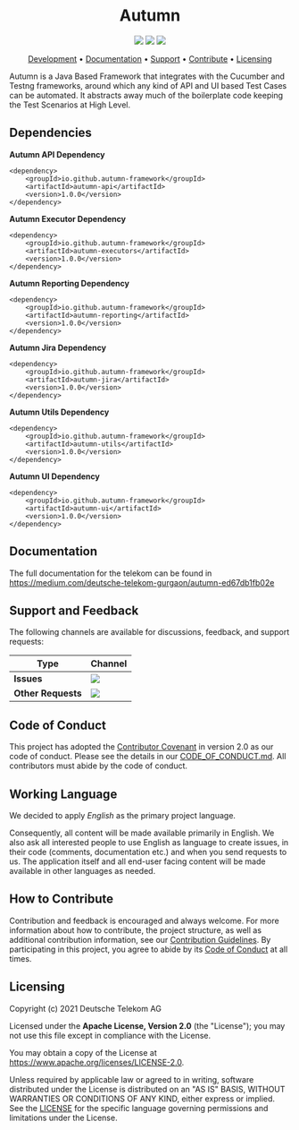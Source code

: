 <h1 align="center">
    Autumn
</h1>

<p align="center">
    <a href="/../../commits/" title="Last Commit"><img src="https://img.shields.io/github/last-commit/autumn-framework/autumn?style=flat"></a>
    <a href="/../../issues" title="Open Issues"><img src="https://img.shields.io/github/issues/autumn-framework/autumn?style=flat"></a>
    <a href="./LICENSE" title="License"><img src="https://img.shields.io/badge/License-Apache%202.0-green.svg?style=flat"></a>
</p>

<p align="center">
  <a href="#development">Development</a> •
  <a href="#documentation">Documentation</a> •
  <a href="#support-and-feedback">Support</a> •
  <a href="#how-to-contribute">Contribute</a> •
  <a href="#licensing">Licensing</a>
</p>

Autumn is a Java Based Framework that integrates with the Cucumber and Testng frameworks, around which any kind of API and UI based Test Cases can be automated. It abstracts away much of the boilerplate code keeping the Test Scenarios at High Level.


## Dependencies

<b>Autumn API Dependency</b>
```
<dependency>
    <groupId>io.github.autumn-framework</groupId>
    <artifactId>autumn-api</artifactId>
    <version>1.0.0</version>
</dependency>
```
<b>Autumn Executor Dependency</b>
```
<dependency>
    <groupId>io.github.autumn-framework</groupId>
    <artifactId>autumn-executors</artifactId>
    <version>1.0.0</version>
</dependency>
```
<b>Autumn Reporting Dependency</b>
```
<dependency>
    <groupId>io.github.autumn-framework</groupId>
    <artifactId>autumn-reporting</artifactId>
    <version>1.0.0</version>
</dependency>
```
<b>Autumn Jira Dependency</b>
```
<dependency>
    <groupId>io.github.autumn-framework</groupId>
    <artifactId>autumn-jira</artifactId>
    <version>1.0.0</version>
</dependency>
```
<b>Autumn Utils Dependency</b>
```
<dependency>
    <groupId>io.github.autumn-framework</groupId>
    <artifactId>autumn-utils</artifactId>
    <version>1.0.0</version>
</dependency>
```
<b>Autumn UI Dependency</b>
```
<dependency>
    <groupId>io.github.autumn-framework</groupId>
    <artifactId>autumn-ui</artifactId>
    <version>1.0.0</version>
</dependency>
```
## Documentation

The full documentation for the telekom can be found in 
https://medium.com/deutsche-telekom-gurgaon/autumn-ed67db1fb02e

## Support and Feedback
The following channels are available for discussions, feedback, and support requests:

| Type                     | Channel                                                |
| ------------------------ | ------------------------------------------------------ |
| **Issues**   | <a href="/../../issues/new/choose" title="General Discussion"><img src="https://img.shields.io/github/issues/autumn-framework/autumn?style=flat-square"></a> </a>   |
| **Other Requests**    | <a href="mailto:opensource@telekom.de" title="Email Open Source Team"><img src="https://img.shields.io/badge/email-Open%20Source%20Team-green?logo=mail.ru&style=flat-square&logoColor=white"></a>   |

## Code of Conduct

This project has adopted the [Contributor Covenant](https://www.contributor-covenant.org/) in version 2.0 as our code of conduct. Please see the details in our [CODE_OF_CONDUCT.md](CODE_OF_CONDUCT.md). All contributors must abide by the code of conduct.

## Working Language

We decided to apply _English_ as the primary project language.  

Consequently, all content will be made available primarily in English. We also ask all interested people to use English as language to create issues, in their code (comments, documentation etc.) and when you send requests to us. The application itself and all end-user facing content will be made available in other languages as needed. 

## How to Contribute

Contribution and feedback is encouraged and always welcome. For more information about how to contribute, the project structure, as well as additional contribution information, see our [Contribution Guidelines](./CONTRIBUTING.md). By participating in this project, you agree to abide by its [Code of Conduct](./CODE_OF_CONDUCT.md) at all times.

## Licensing

Copyright (c) 2021 Deutsche Telekom AG

Licensed under the **Apache License, Version 2.0** (the "License"); you may not use this file except in compliance with the License.

You may obtain a copy of the License at https://www.apache.org/licenses/LICENSE-2.0.

Unless required by applicable law or agreed to in writing, software distributed under the License is distributed on an "AS IS" BASIS, WITHOUT WARRANTIES OR CONDITIONS OF ANY KIND, either express or implied. See the [LICENSE](./LICENSE) for the specific language governing permissions and limitations under the License.
